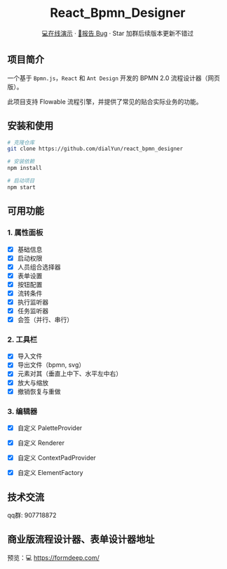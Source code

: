 <h1 align="center">React_Bpmn_Designer</h1>

<p align="center">
  <a href="http://design.flowweb.cn/">💻在线演示</a>
  ·
  <a href="https://github.com/dialYun/react_bpmn_designer/issues">🐛报告 Bug</a>
  ·
  Star 加群后续版本更新不错过
</p>

## 项目简介

一个基于 `Bpmn.js`，`React` 和 `Ant Design` 开发的 BPMN 2.0 流程设计器（网页版）。

此项目支持 Flowable 流程引擎，并提供了常见的贴合实际业务的功能。


## 安装和使用

```bash
# 克隆仓库
git clone https://github.com/dialYun/react_bpmn_designer

# 安装依赖
npm install

# 启动项目
npm start
```

## 可用功能

### 1. 属性面板

- [x] 基础信息
- [x] 启动权限
- [x] 人员组合选择器
- [x] 表单设置
- [x] 按钮配置
- [x] 流转条件
- [x] 执行监听器
- [x] 任务监听器
- [x] 会签（并行、串行）
      
### 2. 工具栏

- [x] 导入文件
- [x] 导出文件（bpmn, svg）
- [x] 元素对其（垂直上中下、水平左中右）
- [x] 放大与缩放
- [x] 撤销恢复与重做

### 3. 编辑器

- [x] 自定义 PaletteProvider
- [x] 自定义 Renderer
- [x] 自定义 ContextPadProvider
- [x] 自定义 ElementFactory



## 技术交流
qq群: 907718872

## 商业版流程设计器、表单设计器地址

预览：💻 https://formdeep.com/
